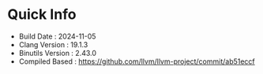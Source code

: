 # Quick Info
* Build Date : 2024-11-05
* Clang Version : 19.1.3
* Binutils Version : 2.43.0
* Compiled Based : https://github.com/llvm/llvm-project/commit/ab51eccf
